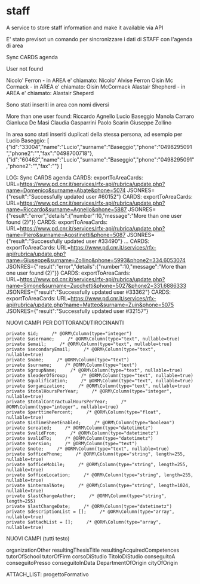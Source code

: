 # staff
A service to store staff information and make it available via API


E' stato previsot un comando per sincronizzare i dati di STAFF con l'agenda di area

Sync CARDS agenda

User not found

Nicolo' Ferron - in AREA e' chiamato: Nicolo' Alvise Ferron
Oisin Mc Cormack - in AREA e' chiamato: Oisin McCormack 
Alastair Shepherd - in AREA e' chiamato: Alastair Sheperd

Sono stati inseriti in area con nomi diversi

More than one user found:
Riccardo Agnello
Lucio Baseggio
Manola Carraro
Gianluca De Masi
Claudia Gasparrini
Paolo Scarin
Giuseppe Zollino

In area sono stati inseriti duplicati della stessa persona, ad esempio per Lucio Baseggio:
[
{"id":"33004","name":"Lucio","surname":"Baseggio","phone":"0498295091","phone2":"","fax":"0498700718"},
{"id":"60462","name":"Lucio","surname":"Baseggio","phone":"0498295091","phone2":"","fax":""}
]



LOG:
Sync CARDS agenda
CARDS: exportToAreaCards: URL=https://www.pd.cnr.it/services/rfx-api/rubrica/update.php?name=Domenico&surname=Abate&phone=5074 JSONRES={"result":"Successfully updated user #60152"}
CARDS: exportToAreaCards: URL=https://www.pd.cnr.it/services/rfx-api/rubrica/update.php?name=Riccardo&surname=Agnello&phone=5887 JSONRES={"result":"error","details":{"number":10,"message":"More than one user found (2)"}}
CARDS: exportToAreaCards: URL=https://www.pd.cnr.it/services/rfx-api/rubrica/update.php?name=Piero&surname=Agostinetti&phone=5087 JSONRES={"result":"Successfully updated user #33490"}
...
CARDS: exportToAreaCards: URL=https://www.pd.cnr.it/services/rfx-api/rubrica/update.php?name=Giuseppe&surname=Zollino&phone=5993&phone2=334.6053074 JSONRES={"result":"error","details":{"number":10,"message":"More than one user found (2)"}}
CARDS: exportToAreaCards: URL=https://www.pd.cnr.it/services/rfx-api/rubrica/update.php?name=Simone&surname=Zucchetti&phone=5027&phone2=331.6886333 JSONRES={"result":"Successfully updated user #33362"}
CARDS: exportToAreaCards: URL=https://www.pd.cnr.it/services/rfx-api/rubrica/update.php?name=Matteo&surname=Zuin&phone=5075 JSONRES={"result":"Successfully updated user #32157"}



NUOVI CAMPI PER DOTTORANDI/TIROCINANTI

    private $id;     /* @ORM\Column(type="integer")
    private $username;     /* @ORM\Column(type="text", nullable=true)
    private $email;     /* @ORM\Column(type="text", nullable=true)
    private $secondaryEmail;     /* @ORM\Column(type="text", nullable=true)
    private $name;     /* @ORM\Column(type="text")
    private $surname;     /* @ORM\Column(type="text")
    private $groupName;     /* @ORM\Column(type="text", nullable=true)
    private $leaderOfGroup;     /* @ORM\Column(type="text", nullable=true)
    private $qualification;     /* @ORM\Column(type="text", nullable=true)
    private $organization;     /* @ORM\Column(type="text", nullable=true)
    private $totalHoursPerYear;     /* @ORM\Column(type="integer", nullable=true)
    private $totalContractualHoursPerYear;     /* @ORM\Column(type="integer", nullable=true)
    private $parttimePercent;     /* @ORM\Column(type="float", nullable=true)
    private $isTimeSheetEnabled;     /* @ORM\Column(type="boolean")
    private $created;     /* @ORM\Column(type="datetimetz")
    private $validFrom;     /* @ORM\Column(type="datetimetz")
    private $validTo;     /* @ORM\Column(type="datetimetz")
    private $version;     /* @ORM\Column(type="text")
    private $note;     /* @ORM\Column(type="text", nullable=true)
    private $officePhone;     /* @ORM\Column(type="string", length=255, nullable=true)
    private $officeMobile;     /* @ORM\Column(type="string", length=255, nullable=true)
    private $officeLocation;     /* @ORM\Column(type="string", length=255, nullable=true)
    private $internalNote;     /* @ORM\Column(type="string", length=1024, nullable=true)
    private $lastChangeAuthor;     /* @ORM\Column(type="string", length=255)
    private $lastChangeDate;     /* @ORM\Column(type="datetimetz")
    private $descriptionList = [];     /* @ORM\Column(type="array", nullable=true)
    private $attachList = [];     /* @ORM\Column(type="array", nullable=true)

NUOVI CAMPI (tutti testo)

organizationOther
resultingThesisTitle
resultingAcquiredCompetences
tutorOfSchool
tutorOfFirm
corsoDiStudio
TitoloDiStudio
conseguitoA
conseguitoPresso
conseguitoInData
DepartmentOfOrigin
cityOfOrigin

ATTACH_LIST: progettoFormativo


